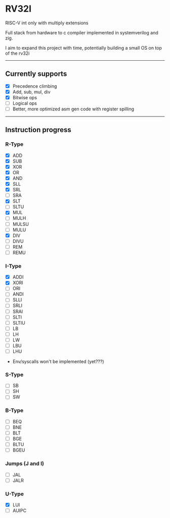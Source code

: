 # RV32I

RISC-V int only with multiply extensions

Full stack from hardware to c compiler implemented in systemverilog and zig.

I aim to expand this project with time, potentially building a small OS on top of the rv32i

---

## Currently supports
- [x] Precedence climbing
- [x] Add, sub, mul, div
- [x] Bitwise ops
- [ ] Logical ops
- [ ] Better, more optimized asm gen code with register spilling

--- 

## Instruction progress
### R-Type
- [x] ADD
- [x] SUB
- [x] XOR
- [x] OR
- [x] AND
- [x] SLL
- [x] SRL
- [ ] SRA
- [x] SLT
- [ ] SLTU
- [x] MUL
- [ ] MULH
- [ ] MULSU
- [ ] MULU
- [x] DIV
- [ ] DIVU
- [ ] REM
- [ ] REMU
### I-Type
- [x] ADDI
- [x] XORI
- [ ] ORI
- [ ] ANDI
- [ ] SLLI
- [ ] SRLI
- [ ] SRAI
- [ ] SLTI
- [ ] SLTIU
- [ ] LB
- [ ] LH
- [ ] LW
- [ ] LBU
- [ ] LHU
- Env/syscalls won't be implemented (yet???)
### S-Type
- [ ] SB
- [ ] SH
- [ ] SW
### B-Type
- [ ] BEQ
- [ ] BNE
- [ ] BLT
- [ ] BGE
- [ ] BLTU
- [ ] BGEU
### Jumps (J and I)
- [ ] JAL
- [ ] JALR
### U-Type
- [x] LUI
- [ ] AUIPC